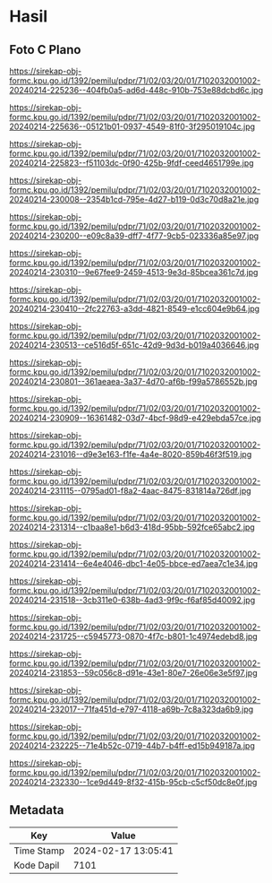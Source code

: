 # Hasil

## Foto C Plano

https://sirekap-obj-formc.kpu.go.id/1392/pemilu/pdpr/71/02/03/20/01/7102032001002-20240214-225236--404fb0a5-ad6d-448c-910b-753e88dcbd6c.jpg

https://sirekap-obj-formc.kpu.go.id/1392/pemilu/pdpr/71/02/03/20/01/7102032001002-20240214-225636--05121b01-0937-4549-81f0-3f295019104c.jpg

https://sirekap-obj-formc.kpu.go.id/1392/pemilu/pdpr/71/02/03/20/01/7102032001002-20240214-225823--f51103dc-0f90-425b-9fdf-ceed4651799e.jpg

https://sirekap-obj-formc.kpu.go.id/1392/pemilu/pdpr/71/02/03/20/01/7102032001002-20240214-230008--2354b1cd-795e-4d27-b119-0d3c70d8a21e.jpg

https://sirekap-obj-formc.kpu.go.id/1392/pemilu/pdpr/71/02/03/20/01/7102032001002-20240214-230200--e09c8a39-dff7-4f77-9cb5-023336a85e97.jpg

https://sirekap-obj-formc.kpu.go.id/1392/pemilu/pdpr/71/02/03/20/01/7102032001002-20240214-230310--9e67fee9-2459-4513-9e3d-85bcea361c7d.jpg

https://sirekap-obj-formc.kpu.go.id/1392/pemilu/pdpr/71/02/03/20/01/7102032001002-20240214-230410--2fc22763-a3dd-4821-8549-e1cc604e9b64.jpg

https://sirekap-obj-formc.kpu.go.id/1392/pemilu/pdpr/71/02/03/20/01/7102032001002-20240214-230513--ce516d5f-651c-42d9-9d3d-b019a4036646.jpg

https://sirekap-obj-formc.kpu.go.id/1392/pemilu/pdpr/71/02/03/20/01/7102032001002-20240214-230801--361aeaea-3a37-4d70-af6b-f99a5786552b.jpg

https://sirekap-obj-formc.kpu.go.id/1392/pemilu/pdpr/71/02/03/20/01/7102032001002-20240214-230909--16361482-03d7-4bcf-98d9-e429ebda57ce.jpg

https://sirekap-obj-formc.kpu.go.id/1392/pemilu/pdpr/71/02/03/20/01/7102032001002-20240214-231016--d9e3e163-f1fe-4a4e-8020-859b46f3f519.jpg

https://sirekap-obj-formc.kpu.go.id/1392/pemilu/pdpr/71/02/03/20/01/7102032001002-20240214-231115--0795ad01-f8a2-4aac-8475-831814a726df.jpg

https://sirekap-obj-formc.kpu.go.id/1392/pemilu/pdpr/71/02/03/20/01/7102032001002-20240214-231314--c1baa8e1-b6d3-418d-95bb-592fce65abc2.jpg

https://sirekap-obj-formc.kpu.go.id/1392/pemilu/pdpr/71/02/03/20/01/7102032001002-20240214-231414--6e4e4046-dbc1-4e05-bbce-ed7aea7c1e34.jpg

https://sirekap-obj-formc.kpu.go.id/1392/pemilu/pdpr/71/02/03/20/01/7102032001002-20240214-231518--3cb311e0-638b-4ad3-9f9c-f6af85d40092.jpg

https://sirekap-obj-formc.kpu.go.id/1392/pemilu/pdpr/71/02/03/20/01/7102032001002-20240214-231725--c5945773-0870-4f7c-b801-1c4974edebd8.jpg

https://sirekap-obj-formc.kpu.go.id/1392/pemilu/pdpr/71/02/03/20/01/7102032001002-20240214-231853--59c056c8-d91e-43e1-80e7-26e06e3e5f97.jpg

https://sirekap-obj-formc.kpu.go.id/1392/pemilu/pdpr/71/02/03/20/01/7102032001002-20240214-232017--71fa451d-e797-4118-a69b-7c8a323da6b9.jpg

https://sirekap-obj-formc.kpu.go.id/1392/pemilu/pdpr/71/02/03/20/01/7102032001002-20240214-232225--71e4b52c-0719-44b7-b4ff-ed15b949187a.jpg

https://sirekap-obj-formc.kpu.go.id/1392/pemilu/pdpr/71/02/03/20/01/7102032001002-20240214-232330--1ce9d449-8f32-415b-95cb-c5cf50dc8e0f.jpg


## Metadata

| Key        | Value               |
| ---------- | ------------------- |
| Time Stamp | 2024-02-17 13:05:41 |
| Kode Dapil | 7101                |



